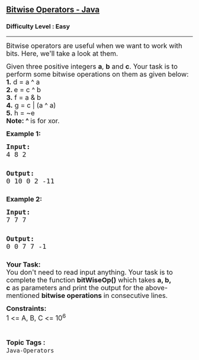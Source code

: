 <h2><a href="https://practice.geeksforgeeks.org/problems/bitwise-operators-java/1?utm_source=geeksforgeeks&utm_medium=ml_article_practice_tab&utm_campaign=article_practice_tab">Bitwise Operators - Java</a></h2><h3>Difficulty Level : Easy</h3><hr><div class="problems_problem_content__Xm_eO"><p><span style="font-size:18px">Bitwise operators are useful when we want to work with bits. Here, we'll take a look at them.</span></p>

<p><span style="font-size:18px">Given three positive integers <strong>a</strong>, <strong>b</strong> and <strong>c</strong>. Your task is to perform some bitwise operations on them as given below:<br>
<strong>1.</strong> d = a ^ a<br>
<strong>2. </strong>e = c ^ b<br>
<strong>3.</strong> f = a &amp; b<br>
<strong>4.</strong> g = c | (a ^ a)<br>
<strong>5.</strong>&nbsp;h&nbsp;= ~e<br>
<strong>Note: ^ </strong>is for xor.</span></p>

<p><strong><span style="font-size:18px">Example 1:</span></strong></p>

<div class="problemQuestion">
<div class="problemQuestion">
<pre><span style="font-size:18px"><strong>Input:</strong>
4 8 2</span>

<span style="font-size:18px"><strong>Output:</strong></span>
<span style="font-size:18px">0
10
0
2
-11</span></pre>

<p><strong><span style="font-size:18px">Example 2:</span></strong></p>

<div class="problemQuestion">
<div class="problemQuestion">
<pre><span style="font-size:18px"><strong>Input:</strong>
7 7 7</span>

<span style="font-size:18px"><strong>Output:</strong></span>
<span style="font-size:18px">0
0
7
7
-1</span></pre>
</div>
</div>
</div>

<p><span style="font-size:18px"><strong>Your Task:</strong><br>
You don't need to read input&nbsp;anything. Your task is to complete the function <strong>bitWiseOp()</strong>&nbsp;which takes <strong>a, b, c</strong>&nbsp;as&nbsp;parameters&nbsp;and print the output for the above-mentioned <strong>bitwise operations</strong>&nbsp;in consecutive lines.</span></p>

<p><span style="font-size:18px"><strong>Constraints:</strong><br>
1 &lt;= A, B, C &lt;= 10<sup>6</sup></span>&nbsp;</p>
</div>
</div><br><p><span style=font-size:18px><strong>Topic Tags : </strong><br><code>Java-Operators</code>&nbsp;